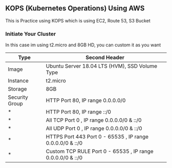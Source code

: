 ## KOPS (Kubernetes Operations) Using AWS
This is Practice using  KOPS which is using EC2, Route 53, S3 Bucket

### Initiate Your Cluster
In this case im using t2.micro and 8GB HD, you can custom it as you want

|	Type	 	 | Second Header
------------ | -------------
Image | Ubuntu Server 18.04 LTS (HVM), SSD Volume Type
Instance| t2.micro
Storage| 8GB
Security Group| HTTP Port 80, IP range 0.0.0.0/0
 * | HTTP Port 80, IP range ::/0
 * | All TCP Port 0 , IP range 0.0.0.0/0 & ::/0
 * | All UDP Port 0 , IP range 0.0.0.0/0 & ::/0
 * | HTTPS Port 443 Port 0 - 65535 , IP range 0.0.0.0/0 & ::/0
 * | Custom TCP RULE Port 0 - 65535 , IP range 0.0.0.0/0 & ::/0